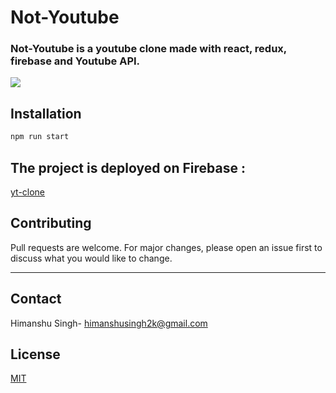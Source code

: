 # Not-Youtube

### Not-Youtube is a youtube clone made with react, redux, firebase and Youtube API. 


![](https://i.ytimg.com/vi/Mos5QJAje28/hq720.jpg?sqp=-oaymwEcCNAFEJQDSFXyq4qpAw4IARUAAIhCGAFwAcABBg==&rs=AOn4CLCFbVeOdpHjPmjEkLBCOpvPJC5eMg)

## Installation

```bash
npm run start
```

## The project is deployed on Firebase : 
[yt-clone](https://himanshu-yt.web.app/)



## Contributing
Pull requests are welcome. For major changes, please open an issue first to discuss what you would like to change.

--- 
## Contact

Himanshu Singh- [himanshusingh2k@gmail.com](mailto:himanshusingh2k@gmail.com)



## License
[MIT](https://choosealicense.com/licenses/mit/)
